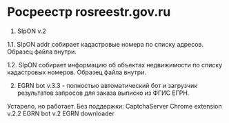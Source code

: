 # Росреестр rosreestr.gov.ru

1. SIpON v.2
 
  1.1. SIpON addr собирает кадастровые номера по списку адресов. Образец файла внутри.

  1.2. SIpON собирает информацию об объектах недвижимости по списку кадастровых номеров. Образец файла внутри.

2. EGRN bot v.3.3 - полностью автоматический бот и загрузчик результатов запросов для заказа выписко из ФГИС ЕГРН.

Устарело, но работает. Без поддержки:
  CaptchaServer
  Chrome extension v.2.2
  EGRN bot v.2
  EGRN downloader
